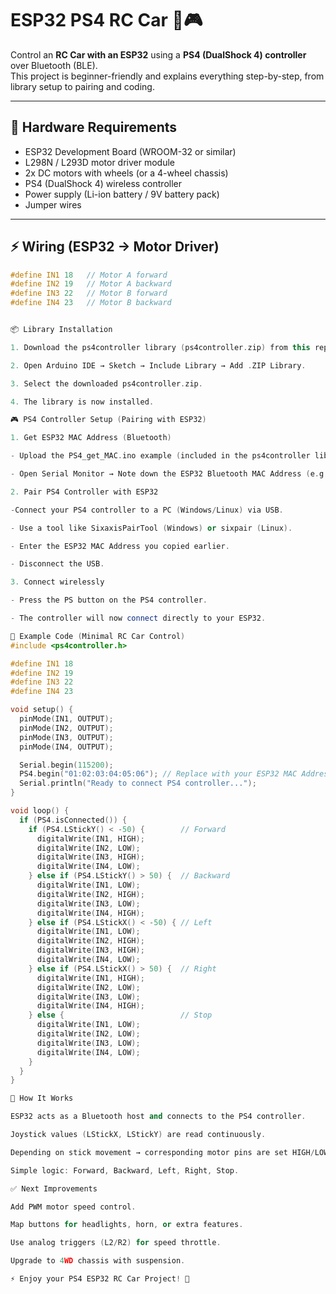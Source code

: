 # ESP32 PS4 RC Car 🚗🎮

Control an **RC Car with an ESP32** using a **PS4 (DualShock 4) controller** over Bluetooth (BLE).  
This project is beginner-friendly and explains everything step-by-step, from library setup to pairing and coding.

---

## 🔧 Hardware Requirements
- ESP32 Development Board (WROOM-32 or similar)  
- L298N / L293D motor driver module  
- 2x DC motors with wheels (or a 4-wheel chassis)  
- PS4 (DualShock 4) wireless controller  
- Power supply (Li-ion battery / 9V battery pack)  
- Jumper wires  

---

## ⚡ Wiring (ESP32 → Motor Driver)

```cpp
#define IN1 18   // Motor A forward
#define IN2 19   // Motor A backward
#define IN3 22   // Motor B forward
#define IN4 23   // Motor B backward


📦 Library Installation

1. Download the ps4controller library (ps4controller.zip) from this repository.

2. Open Arduino IDE → Sketch → Include Library → Add .ZIP Library.

3. Select the downloaded ps4controller.zip.

4. The library is now installed.

🎮 PS4 Controller Setup (Pairing with ESP32)

1. Get ESP32 MAC Address (Bluetooth)

- Upload the PS4_get_MAC.ino example (included in the ps4controller library).

- Open Serial Monitor → Note down the ESP32 Bluetooth MAC Address (e.g., 01:02:03:04:05:06).

2. Pair PS4 Controller with ESP32

-Connect your PS4 controller to a PC (Windows/Linux) via USB.

- Use a tool like SixaxisPairTool (Windows) or sixpair (Linux).

- Enter the ESP32 MAC Address you copied earlier.

- Disconnect the USB.

3. Connect wirelessly

- Press the PS button on the PS4 controller.

- The controller will now connect directly to your ESP32.

🚀 Example Code (Minimal RC Car Control)
#include <ps4controller.h>

#define IN1 18
#define IN2 19
#define IN3 22
#define IN4 23

void setup() {
  pinMode(IN1, OUTPUT);
  pinMode(IN2, OUTPUT);
  pinMode(IN3, OUTPUT);
  pinMode(IN4, OUTPUT);

  Serial.begin(115200);
  PS4.begin("01:02:03:04:05:06"); // Replace with your ESP32 MAC Address
  Serial.println("Ready to connect PS4 controller...");
}

void loop() {
  if (PS4.isConnected()) {
    if (PS4.LStickY() < -50) {        // Forward
      digitalWrite(IN1, HIGH);
      digitalWrite(IN2, LOW);
      digitalWrite(IN3, HIGH);
      digitalWrite(IN4, LOW);
    } else if (PS4.LStickY() > 50) {  // Backward
      digitalWrite(IN1, LOW);
      digitalWrite(IN2, HIGH);
      digitalWrite(IN3, LOW);
      digitalWrite(IN4, HIGH);
    } else if (PS4.LStickX() < -50) { // Left
      digitalWrite(IN1, LOW);
      digitalWrite(IN2, HIGH);
      digitalWrite(IN3, HIGH);
      digitalWrite(IN4, LOW);
    } else if (PS4.LStickX() > 50) {  // Right
      digitalWrite(IN1, HIGH);
      digitalWrite(IN2, LOW);
      digitalWrite(IN3, LOW);
      digitalWrite(IN4, HIGH);
    } else {                          // Stop
      digitalWrite(IN1, LOW);
      digitalWrite(IN2, LOW);
      digitalWrite(IN3, LOW);
      digitalWrite(IN4, LOW);
    }
  }
}

📖 How It Works

ESP32 acts as a Bluetooth host and connects to the PS4 controller.

Joystick values (LStickX, LStickY) are read continuously.

Depending on stick movement → corresponding motor pins are set HIGH/LOW.

Simple logic: Forward, Backward, Left, Right, Stop.

✅ Next Improvements

Add PWM motor speed control.

Map buttons for headlights, horn, or extra features.

Use analog triggers (L2/R2) for speed throttle.

Upgrade to 4WD chassis with suspension.

⚡ Enjoy your PS4 ESP32 RC Car Project! 🚗